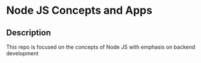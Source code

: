 # Node JS Concepts and Apps

## Description
This repo is focused on the concepts of Node JS with emphasis on backend development